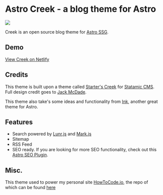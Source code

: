 # Astro Creek - a blog theme for Astro

![](/images/creek.png)

Creek is an open source blog theme for [Astro SSG](https://docs.astro.build/getting-started/).

## Demo

[View Creek on Netlify](https://astro-theme-creek.netlify.app/)

## Credits

This theme is built upon a theme called [Starter's Creek](https://github.com/statamic/starter-kit-starters-creek) for [Statamic CMS](https://statamic.com/). Full design credit goes to [Jack McDade](https://twitter.com/jackmcdade).

This theme also take's some ideas and functionality from [Ink](https://github.com/one-aalam/astro-ink), another great theme for Astro.

## Features

- Search powered by [Lunr.js](https://lunrjs.com/) and [Mark.js](https://markjs.io/)
- Sitemap
- RSS Feed
- SEO ready. If you are looking for more SEO functionality, check out this [Astro SEO Plugin](https://github.com/jonasmerlin/astro-seo).

## Misc.

This theme used to power my personal site [HowToCode.io](https://howtocode.io), the repo of which can be found [here](https://github.com/robertguss/HowToCode-Astro)
